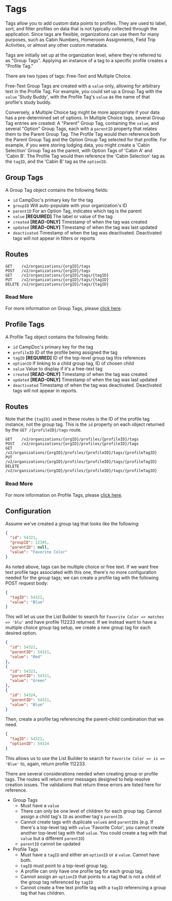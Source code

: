 # Tags

Tags allow you to add custom data points to profiles. They are used to label, sort, and filter profiles on data that is not typically collected through the application. Since tags are flexible, organizations can use them for many purposes, such as Cabin Numbers, Homeroom Assignments, Field Trip Activities, or almost any other custom metadata.

Tags are initially set up at the organization level, where they're referred to as "Group Tags". Applying an instance of a tag to a specific profile creates a "Profile Tag."

There are two types of tags: Free-Text and Multiple Choice.

Free-Text Group Tags are created with a `value` only, allowing for arbitrary text in the Profile Tag. For example, you could set up a Group Tag with the `value` 'Study Buddy', with the Profile Tag's `value` as the name of that profile's study buddy.

Conversely, a Multiple Choice tag might be more appropriate if your data has a pre-determined set of options. In Multiple Choice tags, several Group Tag entries are created: A "Parent" Group Tag, containing the `value`, and several "Option" Group Tags, each with a `parentID` property that relates them to the Parent Group Tag. The Profile Tag would then reference both the Parent Group Tag and the Option Group Tag selected for that profile. For example, if you were storing lodging data, you might create a 'Cabin Selection' Group Tag as the parent, with Option Tags of 'Cabin A' and 'Cabin B'. The Profile Tag would then reference the 'Cabin Selection' tag as the `tagID`, and the 'Cabin B' tag as the `optionID`.

## Group Tags
A Group Tag object contains the following fields:
 - `id` CampDoc's primary key for the tag
 - `groupID` Will auto-populate with your organization's ID
 - `parentID` For an Option Tag, indicates which tag is the parent
 - `value` **[REQUIRED]** The label or value of the tag
 - `created` **[READ-ONLY]** Timestamp of when the tag was created
 - `updated` **[READ-ONLY]** Timestamp of when the tag was last updated
 - `deactivated` Timestamp of when the tag was deactivated. Deactivated tags will not appear in filters or reports

## Routes
```
GET    /v2/organizations/{orgID}/tags
POST   /v2/organizations/{orgID}/tags
GET    /v2/organizations/{orgID}/tags/{tagID}
PUT    /v2/organizations/{orgID}/tags/{tagID}
DELETE /v2/organizations/{orgID}/tags/{tagID}
```
### Read More
For more information on Group Tags, please [click here](/v2/chapters/tags-groups.md).


## Profile Tags
A Profile Tag object contains the following fields:
 - `id` CampDoc's primary key for the tag
 - `profileID` ID of the profile being assigned the tag
 - `tagID` **[REQUIRED]** ID of the top-level group tag this references
 - `optionID` If linking to a child group tag, ID of chosen child
 - `value` Value to display if it's a free-text tag
 - `created` **[READ-ONLY]** Timestamp of when the tag was created
 - `updated` **[READ-ONLY]** Timestamp of when the tag was last updated
 - `deactivated` Timestamp of when the tag was deactivated. Deactivated tags will not appear in reports.

## Routes
Note that the `{tagID}` used in these routes is the ID of the profile tag instance, not the group tag. This is the `id` property on each object returned by the `GET /{profileID}/tags` route.
```
GET    /v2/organizations/{orgID}/profiles/{profileID}/tags
POST   /v2/organizations/{orgID}/profiles/{profileID}/tags
GET    /v2/organizations/{orgID}/profiles/{profileID}/tags/{profileTagID}
PUT    /v2/organizations/{orgID}/profiles/{profileID}/tags/{profileTagID}
DELETE /v2/organizations/{orgID}/profiles/{profileID}/tags/{profileTagID}
```
### Read More
For more information on Profile Tags, please [click here](/v2/chapters/tags-profiles.md).


## Configuration
Assume we've created a group tag that looks like the following:
```json
{
  "id": 54321,
  "groupID": 12345,
  "parentID": null,
  "value": "Favorite Color"
}
```
As noted above, tags can be multiple choice or free text. If we want free text profile tags associated with this one, there's no more configuration needed for the group tags; we can create a profile tag with the following POST request body:
```json
{
  "tagID": 54321,
  "value": "Blue"
}
```
This will let us use the List Builder to search for `Favorite Color => matches => 'blu'` and have profile 112233 returned.
If we instead want to have a multiple choice group tag setup, we create a new group tag for each desired option.
```json
{
  "id": 54322,
  "parentID": 54321,
  "value": "Red"
},
{
  "id": 54323,
  "parentID": 54321,
  "value": "Green"
},
{
  "id": 54324,
  "parentID": 54321,
  "value": "Blue"
}
```
Then, create a profile tag referencing the parent-child combination that we need.
```json
{
  "tagID": 54321,
  "optionID": 54324
}
```
This allows us to use the List Builder to search for `Favorite Color => is => 'Blue'` to, again, return profile 112233.

There are several considerations needed when creating group or profile tags. The routes will return error messages designed to help resolve creation issues. The validations that return these errors are listed here for reference.
- Group Tags
  - Must have a `value`
  - There can only be one level of children for each group tag. Cannot assign a child tag's `ID` as another tag's `parentID`.
  - Cannot create tags with duplicate `value`s and `parentID`s (e.g. If there's a top-level tag with `value` 'Favorite Color', you cannot create another top-level tag with that `value`. You could create a tag with that `value` but a different `parentID`)
  - `parentID` cannot be updated
- Profile Tags
  - Must have a `tagID` and either an `optionID` or a `value`. Cannot have both.
  - `tagID` must point to a top-level group tag.
  - A profile can only have one profile tag for each group tag.
  - Cannot assign an `optionID` that points to a tag that is not a child of the group tag referenced by `tagID`
  - Cannot create a free text profile tag with a `tagID` referencing a group tag that has children.
